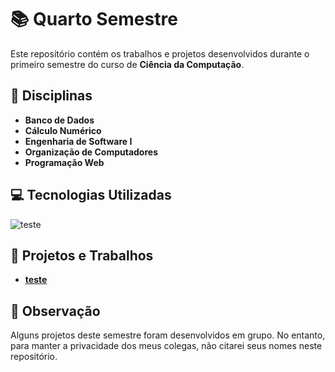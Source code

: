 # 📚 Quarto Semestre

Este repositório contém os trabalhos e projetos desenvolvidos durante o primeiro semestre do curso de **Ciência da Computação**.

## 📖 Disciplinas
- **Banco de Dados**
- **Cálculo Numérico**
- **Engenharia de Software I**
- **Organização de Computadores**
- **Programação Web**

## 💻 Tecnologias Utilizadas
![teste](teste)

## 🚀 Projetos e Trabalhos
- **[teste](./teste/)**

## 📝 Observação
Alguns projetos deste semestre foram desenvolvidos em grupo. No entanto, para manter a privacidade dos meus colegas, não citarei seus nomes neste repositório.
